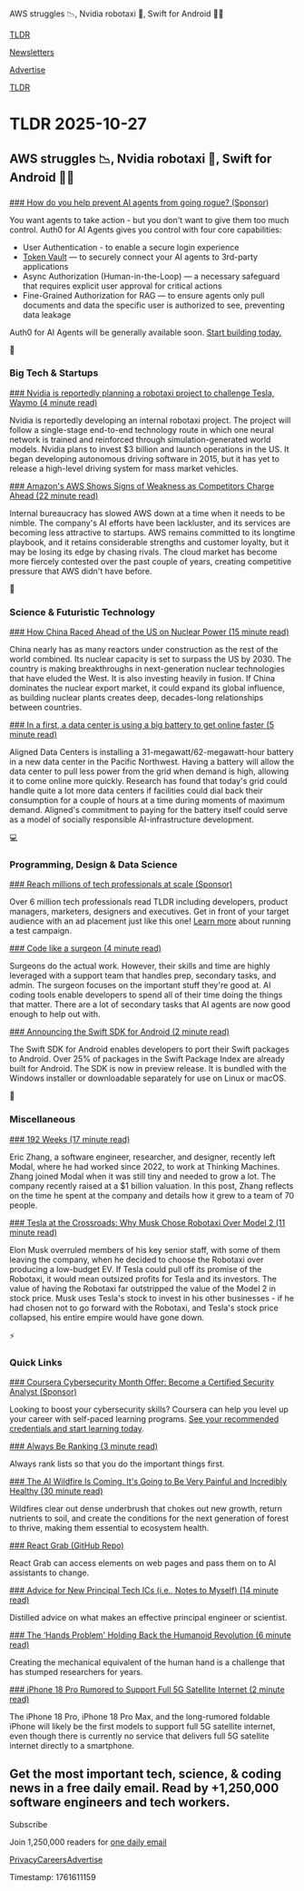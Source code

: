 AWS struggles 📉, Nvidia robotaxi 🚕, Swift for Android 👨‍💻

[TLDR](/)

[Newsletters](/newsletters)

[Advertise](https://advertise.tldr.tech/)

[TLDR](/)

# TLDR 2025-10-27

## AWS struggles 📉, Nvidia robotaxi 🚕, Swift for Android 👨‍💻

### 

[### How do you help prevent AI agents from going rogue? (Sponsor)](https://auth0.com/features/token-vault?utm_source=tldr&amp;utm_campaign=global_mult_mult_all_ciam-dev_dg-plg_auth0_native_tldr_newsletter_aud_A4AA-GA-TLDR-Primary-Oct27_utm2&amp;utm_medium=cpc&amp;utm_id=aNKKZ00000004qz4AA)

You want agents to take action - but you don't want to give them too much control. Auth0 for AI Agents gives you control with four core capabilities:

* User Authentication - to enable a secure login experience
* [Token Vault](https://auth0.com/features/token-vault?utm_source=tldr&utm_campaign=global_mult_mult_all_ciam-dev_dg-plg_auth0_native_tldr_newsletter_aud_A4AA-GA-TLDR-Primary-Oct27_utm2&utm_medium=cpc&utm_id=aNKKZ00000004qz4AA) — to securely connect your AI agents to 3rd-party applications
* Async Authorization (Human-in-the-Loop) — a necessary safeguard that requires explicit user approval for critical actions
* Fine-Grained Authorization for RAG — to ensure agents only pull documents and data the specific user is authorized to see, preventing data leakage

Auth0 for AI Agents will be generally available soon. [Start building today.](https://auth0.com/signup?onboard_app=genai&ocid=7014z000001NyoxAAC-aPA4z0000008OZeGAM?utm_source=tldr&utm_campaign=global_mult_mult_all_ciam-dev_dg-plg_auth0_native_tldr_newsletter_aud_A4AA-GA-TLDR-Primary-Oct27_utm2&utm_medium=cpc&utm_id=aNKKZ00000004uD4AQ)

📱

### Big Tech & Startups

[### Nvidia is reportedly planning a robotaxi project to challenge Tesla, Waymo (4 minute read)](https://kr-asia.com/nvidia-is-reportedly-planning-a-robotaxi-project-to-challenge-tesla-waymo?utm_source=tldrnewsletter)

Nvidia is reportedly developing an internal robotaxi project. The project will follow a single-stage end-to-end technology route in which one neural network is trained and reinforced through simulation-generated world models. Nvidia plans to invest $3 billion and launch operations in the US. It began developing autonomous driving software in 2015, but it has yet to release a high-level driving system for mass market vehicles.

[### Amazon's AWS Shows Signs of Weakness as Competitors Charge Ahead (22 minute read)](https://www.bloomberg.com/news/features/2025-10-24/amazon-s-aws-is-slowed-by-bloat-as-competitors-clinch-ai-deals?accessToken=eyJhbGciOiJIUzI1NiIsInR5cCI6IkpXVCJ9.eyJzb3VyY2UiOiJTdWJzY3JpYmVyR2lmdGVkQXJ0aWNsZSIsImlhdCI6MTc2MTUzNTg1NiwiZXhwIjoxNzYyMTQwNjU2LCJhcnRpY2xlSWQiOiJUNE1YQzlHUEwzWUMwMCIsImJjb25uZWN0SWQiOiIwOThFNzNDQTE5QTA0RDkxODEyQzQ4MjcwRDZERTI0QiJ9.sEtX1mNP-cllwGkwdyIEEOIm9OZ_DT7PFbrN8Mhaw1o&utm_source=tldrnewsletter)

Internal bureaucracy has slowed AWS down at a time when it needs to be nimble. The company's AI efforts have been lackluster, and its services are becoming less attractive to startups. AWS remains committed to its longtime playbook, and it retains considerable strengths and customer loyalty, but it may be losing its edge by chasing rivals. The cloud market has become more fiercely contested over the past couple of years, creating competitive pressure that AWS didn't have before.

🚀

### Science & Futuristic Technology

[### How China Raced Ahead of the US on Nuclear Power (15 minute read)](https://www.nytimes.com/interactive/2025/10/22/climate/china-us-nuclear-energy-race.html?unlocked_article_code=1.wk8.G_nI.10BuFgJ1570h&amp;smid=url-share&amp;utm_source=tldrnewsletter)

China nearly has as many reactors under construction as the rest of the world combined. Its nuclear capacity is set to surpass the US by 2030. The country is making breakthroughs in next-generation nuclear technologies that have eluded the West. It is also investing heavily in fusion. If China dominates the nuclear export market, it could expand its global influence, as building nuclear plants creates deep, decades-long relationships between countries.

[### In a first, a data center is using a big battery to get online faster (5 minute read)](https://www.canarymedia.com/articles/batteries/aligned-data-center-get-online-faster?utm_source=tldrnewsletter)

Aligned Data Centers is installing a 31-megawatt/62-megawatt-hour battery in a new data center in the Pacific Northwest. Having a battery will allow the data center to pull less power from the grid when demand is high, allowing it to come online more quickly. Research has found that today's grid could handle quite a lot more data centers if facilities could dial back their consumption for a couple of hours at a time during moments of maximum demand. Aligned's commitment to paying for the battery itself could serve as a model of socially responsible AI-infrastructure development.

💻

### Programming, Design & Data Science

[### Reach millions of tech professionals at scale (Sponsor)](https://advertise.tldr.tech/?utm_source=tldr&amp;utm_medium=newsletter&amp;utm_campaign=secondary10272025)

Over 6 million tech professionals read TLDR including developers, product managers, marketers, designers and executives. Get in front of your target audience with an ad placement just like this one! [Learn more](https://advertise.tldr.tech/?utm_source=tldr&utm_medium=newsletter&utm_campaign=secondary10272025) about running a test campaign.

[### Code like a surgeon (4 minute read)](https://www.geoffreylitt.com/2025/10/24/code-like-a-surgeon?utm_source=tldrnewsletter)

Surgeons do the actual work. However, their skills and time are highly leveraged with a support team that handles prep, secondary tasks, and admin. The surgeon focuses on the important stuff they're good at. AI coding tools enable developers to spend all of their time doing the things that matter. There are a lot of secondary tasks that AI agents are now good enough to help out with.

[### Announcing the Swift SDK for Android (2 minute read)](https://www.swift.org/blog/nightly-swift-sdk-for-android/?utm_source=tldrnewsletter)

The Swift SDK for Android enables developers to port their Swift packages to Android. Over 25% of packages in the Swift Package Index are already built for Android. The SDK is now in preview release. It is bundled with the Windows installer or downloadable separately for use on Linux or macOS.

🎁

### Miscellaneous

[### 192 Weeks (17 minute read)](https://notes.ekzhang.com/reflections/192-weeks?utm_source=tldrnewsletter)

Eric Zhang, a software engineer, researcher, and designer, recently left Modal, where he had worked since 2022, to work at Thinking Machines. Zhang joined Modal when it was still tiny and needed to grow a lot. The company recently raised at a $1 billion valuation. In this post, Zhang reflects on the time he spent at the company and details how it grew to a team of 70 people.

[### Tesla at the Crossroads: Why Musk Chose Robotaxi Over Model 2 (11 minute read)](https://capitalfolly.com/tesla-at-the-crossroads/?utm_source=tldrnewsletter)

Elon Musk overruled members of his key senior staff, with some of them leaving the company, when he decided to choose the Robotaxi over producing a low-budget EV. If Tesla could pull off its promise of the Robotaxi, it would mean outsized profits for Tesla and its investors. The value of having the Robotaxi far outstripped the value of the Model 2 in stock price. Musk uses Tesla's stock to invest in his other businesses - if he had chosen not to go forward with the Robotaxi, and Tesla's stock price collapsed, his entire empire would have gone down.

⚡

### Quick Links

[### Coursera Cybersecurity Month Offer: Become a Certified Security Analyst (Sponsor)](https://imp.i384100.net/c/5783948/3325517/14726)

Looking to boost your cybersecurity skills? Coursera can help you level up your career with self-paced learning programs. [See your recommended credentials and start learning today](https://links.tldrnewsletter.com/RmwpSc).

[### Always Be Ranking (3 minute read)](https://www.jakeworth.com/posts/always-be-ranking/?utm_source=tldrnewsletter)

Always rank lists so that you do the important things first.

[### The AI Wildfire Is Coming. It's Going to Be Very Painful and Incredibly Healthy (30 minute read)](https://ceodinner.substack.com/p/the-ai-wildfire-is-coming-its-going?r=3hm54&amp;utm_medium=ios&amp;triedRedirect=true&amp;utm_source=tldrnewsletter)

Wildfires clear out dense underbrush that chokes out new growth, return nutrients to soil, and create the conditions for the next generation of forest to thrive, making them essential to ecosystem health.

[### React Grab (GitHub Repo)](https://github.com/aidenybai/react-grab?utm_source=tldrnewsletter)

React Grab can access elements on web pages and pass them on to AI assistants to change.

[### Advice for New Principal Tech ICs (i.e., Notes to Myself) (14 minute read)](https://eugeneyan.com/writing/principal/?utm_source=tldrnewsletter)

Distilled advice on what makes an effective principal engineer or scientist.

[### The ‘Hands Problem' Holding Back the Humanoid Revolution (6 minute read)](https://www.wsj.com/tech/the-hands-problem-holding-back-the-humanoid-revolution-c1aa6123?st=VcLzEi&reflink=desktopwebshare_permalink&utm_source=tldrnewsletter)

Creating the mechanical equivalent of the human hand is a challenge that has stumped researchers for years.

[### iPhone 18 Pro Rumored to Support Full 5G Satellite Internet (2 minute read)](https://www.macrumors.com/2025/10/24/iphone-18-pro-full-5g-satellite-internet-rumor/?utm_source=tldrnewsletter)

The iPhone 18 Pro, iPhone 18 Pro Max, and the long-rumored foldable iPhone will likely be the first models to support full 5G satellite internet, even though there is currently no service that delivers full 5G satellite internet directly to a smartphone.

## Get the most important tech, science, & coding news in a free daily email. Read by +1,250,000 software engineers and tech workers.

Subscribe

Join 1,250,000 readers for [one daily email](/api/latest/tech)

[Privacy](/privacy)[Careers](https://jobs.ashbyhq.com/tldr.tech)[Advertise](/tech/advertise)

Timestamp: 1761611159
